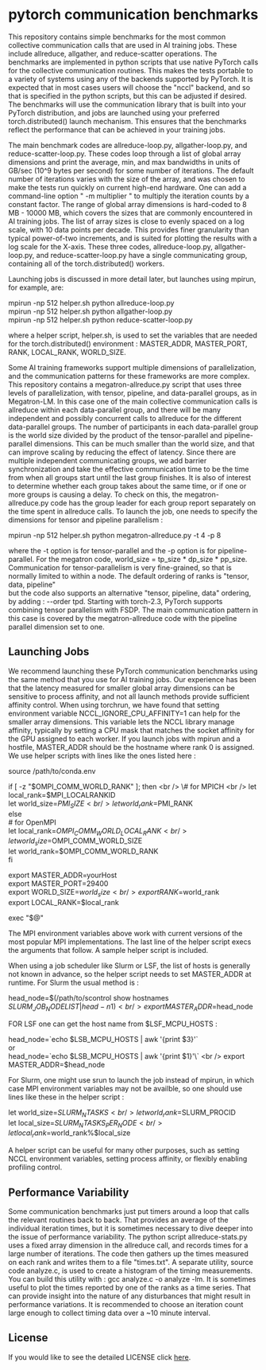 # pytorch communication benchmarks 
This repository contains simple benchmarks for the most common collective communication calls that are used
in AI training jobs.  These include allreduce, allgather, and reduce-scatter operations.  The benchmarks
are implemented in python scripts that use native PyTorch calls for the collective communication routines.
This makes the tests portable to a variety of systems using any of the backends supported by PyTorch.
It is expected that in most cases users will choose the "nccl" backend, and so that is specified in the
python scripts, but this can be adjusted if desired.  The benchmarks will use the communication library that
is built into your PyTorch distribution, and jobs are launched using your preferred torch.distributed()
launch mechanism.  This ensures that the benchmarks reflect the performance that can be achieved in your
training jobs.

The main benchmark codes are allreduce-loop.py, allgather-loop.py, and reduce-scatter-loop.py.  These codes
loop through a list of global array dimensions and print the average, min, and max bandwidths in units of
GB/sec (10^9 bytes per second) for some number of iterations.  The default number of iterations varies with 
the size of the array, and was chosen to make the tests run quickly on current high-end hardware.  One can
add a command-line option " -m multiplier " to multiply the iteration counts by a constant factor.  The
range of global array dimensions is hard-coded to 8 MB - 10000 MB, which covers the sizes that are commonly
encountered in AI training jobs.  The list of array sizes is close to evenly spaced on a log scale, with
10 data points per decade.  This provides finer granularity than typical power-of-two increments, and is 
suited for plotting the results with a log scale for the X-axis.  These three codes, allreduce-loop.py, 
allgather-loop.py, and reduce-scatter-loop.py have a single communicating group, containing all of the 
torch.distributed() workers.

Launching jobs is discussed in more detail later, but launches using mpirun, for example, are:

mpirun -np 512 helper.sh python allreduce-loop.py <br />
mpirun -np 512 helper.sh python allgather-loop.py <br />
mpirun -np 512 helper.sh python reduce-scatter-loop.py <br />

where a helper script, helper.sh, is used to set the variables that are needed for the torch.distributed()
environment : MASTER_ADDR, MASTER_PORT, RANK, LOCAL_RANK, WORLD_SIZE.  

Some AI training frameworks support multiple dimensions of parallelization, and the communication patterns 
for these frameworks are more complex.  This repository contains a megatron-allreduce.py script that uses
three levels of parallelization, with tensor, pipeline, and data-parallel groups, as in Megatron-LM.  In this
case one of the main collective communication calls is allreduce within each data-parallel group, and there
will be many independent and possibly concurrent calls to allreduce for the different data-parallel groups.
The number of participants in each data-parallel group is the world size divided by the product of the 
tensor-parallel and pipeline-parallel dimensions.  This can be much smaller than the world size, and that can
improve scaling by reducing the effect of latency.  Since there are multiple independent communicating groups,
we add barrier synchronization and take the effective communication time to be the time from when all groups
start until the last group finishes.  It is also of interest to determine whether each group takes about the
same time, or if one or more groups is causing a delay.  To check on this, the megatron-allreduce.py code
has the group leader for each group report separately on the time spent in allreduce calls.  To launch the
job, one needs to specify the dimensions for tensor and pipeline parallelism :

mpirun -np 512 helper.sh python megatron-allreduce.py -t 4 -p 8 <br />

where the -t option is for tensor-parallel and the -p option is for pipeline-parallel.  For the megatron code,
world_size = tp_size * dp_size * pp_size.  Communication for tensor-parallelism is very fine-grained, 
so that is normally limited to within a node.  The default ordering of ranks is "tensor, data, pipeline"  
but the code also supports an alternative "tensor, pipeline, data" ordering, by adding : --order tpd.  Starting
with torch-2.3, PyTorch supports combining tensor parallelism with FSDP.  The main communication pattern in
this case is covered by the megatron-allreduce code with the pipeline parallel dimension set to one.

## Launching Jobs

We recommend launching these PyTorch communication benchmarks using the same method that you use for AI 
training jobs.  Our experience has been that the latency measured for smaller global array dimensions can
be sensitive to process affinity, and not all launch methods provide sufficient affinity control.  When
using torchrun, we have found that setting environment variable NCCL_IGNORE_CPU_AFFINITY=1 can help for the
smaller array dimensions.  This variable lets the NCCL library manage affinity, typically by setting a CPU
mask that matches the socket affinity for the GPU assigned to each worker.  If you launch jobs with mpirun 
and a hostfile, MASTER_ADDR should be the hostname where rank 0 is assigned.  We use helper scripts
with lines like the ones listed here : 

source /path/to/conda.env <br />

if [ -z "$OMPI_COMM_WORLD_RANK" ]; then <br />
  \# for MPICH <br />
  let local_rank=$MPI_LOCALRANKID <br />
  let world_size=$PMI_SIZE <br />
  let world_rank=$PMI_RANK <br />
else <br />
  \# for OpenMPI <br />
  let local_rank=$OMPI_COMM_WORLD_LOCAL_RANK <br />
  let world_size=$OMPI_COMM_WORLD_SIZE <br />
  let world_rank=$OMPI_COMM_WORLD_RANK <br />
fi <br />

export MASTER_ADDR=yourHost <br />
export MASTER_PORT=29400 <br />
export WORLD_SIZE=$world_size <br />
export RANK=$world_rank <br />
export LOCAL_RANK=$local_rank <br />

exec "$@" <br />

The MPI environment variables above work with current versions of the most popular MPI implementations.
The last line of the helper script execs the arguments that follow.  A sample helper script is included.

When using a job scheduler like Slurm or LSF, the list of hosts is generally not known in advance, so the
helper script needs to set MASTER_ADDR at runtime.  For Slurm the usual method is : 

head_node=$(/path/to/scontrol show hostnames $SLURM_JOB_NODELIST | head -n 1) <br />
export MASTER_ADDR=$head_node <br />

FOR LSF one can get the host name from $LSF_MCPU_HOSTS : 

head_node=\`echo $LSB_MCPU_HOSTS | awk '{print $3}'\` <br />
or <br />
head_node=\`echo $LSB_MCPU_HOSTS | awk '{print $1}'\` <br />
export MASTER_ADDR=$head_node <br />

For Slurm, one might use srun to launch the job instead of mpirun, in which case MPI environment
variables may not be availble, so one should use lines like these in the helper script :

let world_size=$SLURM_NTASKS <br />
let world_rank=$SLURM_PROCID <br />
let local_size=$SLURM_NTASKS_PER_NODE <br />
let local_rank=$world_rank%$local_size <br />

A helper script can be useful for many other purposes, such as setting NCCL environment variables, setting
process affinity, or flexibly enabling profiling control.

## Performance Variability

Some communication benchmarks just put timers around a loop that calls the relevant routines back to back.
That provides an average of the individual iteration times, but it is sometimes necessary to dive deeper
into the issue of performance variability.  The python script allreduce-stats.py uses a fixed array dimension 
in the allreduce call, and records times for a large number of iterations.  The code then gathers up the
times measured on each rank and writes them to a file "times.txt".  A separate utility, source code analyze.c,
is used to create a histogram of the timing measurements.  You can build this utility with : gcc analyze.c 
-o analyze -lm.  It is sometimes useful to plot the times reported by one of the ranks as a time series.  That
can provide insight into the nature of any disturbances that might result in performance variations.  It is
recommended to choose an iteration count large enough to collect timing data over a ~10 minute interval.

## License

If you would like to see the detailed LICENSE click [here](LICENSE).
